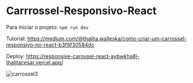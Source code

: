 # Carrrossel-Responsivo-React

Para iniciar o projeto: ``` npm run dev ```

Tutorial: https://medium.com/@thalita.walleska/como-criar-um-carrossel-responsivo-no-react-b3f9f30584dc

Deploy: https://responsive-carousel-react-aybwkha8j-thalitacesar.vercel.app/

![carrossel3](https://user-images.githubusercontent.com/83131771/181600130-01e91ce1-987f-4d88-a49f-de090f2e2d02.png)
